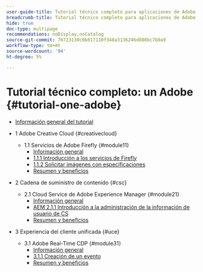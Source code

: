 ```yaml
---
user-guide-title: Tutorial técnico completo para aplicaciones de Adobe, desde Creative Cloud hasta Experience Cloud
breadcrumb-title: Tutorial técnico completo para aplicaciones de Adobe, desde Creative Cloud hasta Experience Cloud
hide: true
doc-type: multipage
recommendations: noDisplay,noCatalog
source-git-commit: 76723130c0b817110f348a3136246d808bc7b0a9
workflow-type: tm+mt
source-wordcount: '94'
ht-degree: 5%

---
```



# Tutorial técnico completo: un Adobe {#tutorial-one-adobe}

+ [Información general del tutorial](/help/tutorial-one-adobe/overview.md)

+ 1 Adobe Creative Cloud {#creativecloud}
   + 1.1 Servicios de Adobe Firefly {#module11}
      + [Información general](/help/tutorial-one-adobe/modules/creative-cloud/module1.1/firefly-services.md)
      + [1.1.1 Introducción a los servicios de Firefly](/help/tutorial-one-adobe/modules/creative-cloud/module1.1/ex1.md)
      + [1.1.2 Solicitar imágenes con especificaciones](/help/tutorial-one-adobe/modules/creative-cloud/module1.1/ex2.md)
      + [Resumen y beneficios](/help/tutorial-one-adobe/modules/creative-cloud/module1.1/summary.md)

+ 2 Cadena de suministro de contenido {#csc}
   + 2.1 Cloud Service de Adobe Experience Manager {#module21}
      + [Información general](/help/tutorial-one-adobe/modules/csc/module2.1/aemcs.md)
      + [AEM 2.1.1 Introducción a la administración de la información de usuario de CS](/help/tutorial-one-adobe/modules/csc/module2.1/ex1.md)
      + [Resumen y beneficios](/help/tutorial-one-adobe/modules/csc/module2.1/summary.md)

+ 3 Experiencia del cliente unificada {#uce}
   + 3.1 Adobe Real-Time CDP {#module31}
      + [Información general](/help/tutorial-one-adobe/modules/uce/module3.1/rtcdp.md)
      + [3.1.1 Creación de un evento](/help/tutorial-one-adobe/modules/uce/module3.1/ex1.md)
      + [Resumen y beneficios](/help/tutorial-one-adobe/modules/uce/module3.1/summary.md)

